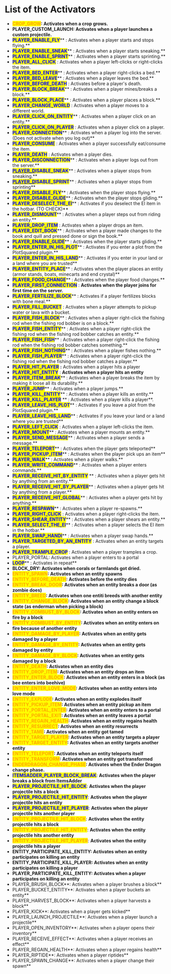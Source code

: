 # List of the Activators

* <mark style="color:orange;">**CROP\_GROW**</mark>**: Activates when a crop grows.**
* **PLAYER\_CUSTOM\_LAUNCH: Activates when a player launches a custom projectile.**
* <mark style="color:blue;">**PLAYER\_ENABLE\_FLY**</mark>**  : Activates when a player starts and stops flying.**
* <mark style="color:blue;">**PLAYER\_ENABLE\_SNEAK**</mark>**  : Activates when a player starts sneaking.**
* <mark style="color:blue;">**PLAYER\_ENABLE\_SPRINT**</mark>**  : Activates when a player starts sprinting.**
* <mark style="color:blue;">**PLAYER\_ALL\_CLICK**</mark> : Activates when a player left-clicks or right-clicks the item.
* <mark style="color:blue;">**PLAYER\_BED\_ENTER**</mark>**  : Activates when a player right-clicks a bed.**
* <mark style="color:blue;">**PLAYER\_BED\_LEAVE**</mark>**  : Activates when a player leaves the bed.**
* <mark style="color:blue;">**PLAYER\_BEFORE\_DEATH**</mark> : Activates before a player's death.
* <mark style="color:blue;">**PLAYER\_BLOCK\_BREAK**</mark>**  : Activates when a player mines/breaks a block.**
* <mark style="color:blue;">**PLAYER\_BLOCK\_PLACE**</mark>**  : Activates when a player places a block.**
* <mark style="color:blue;">**PLAYER\_CHANGE\_WORLD**</mark> : Activates when a player moves to a different world.
* <mark style="color:blue;">**PLAYER\_CLICK\_ON\_ENTITY**</mark>**  : Activates when a player click on an entity.**
* <mark style="color:blue;">**PLAYER\_CLICK\_ON\_PLAYER**</mark> : Activates when a player click on a player.
* <mark style="color:blue;">**PLAYER\_CONNECTION**</mark>**  : Activates when a player log into the server. (Does not activate when you log out)**
* <mark style="color:blue;">**PLAYER\_CONSUME**</mark> : Activates when a player successfully eat/consume the item.
* <mark style="color:blue;">**PLAYER\_DEATH**</mark> : Activates when a player dies.
* <mark style="color:blue;">**PLAYER\_DISCONNECTION**</mark>**  : Activates when a player logs out from the server.**&#x20;
* [<mark style="color:blue;">**PLAYER\_D**</mark>](list-of-the-activators.md#player\_desactive\_sneak)<mark style="color:blue;">**ISABLE\_SNEAK**</mark>** : Activates when a player stops from sneaking.**&#x20;
* [<mark style="color:blue;">**PLAYER\_D**</mark>](list-of-the-activators.md#player\_desactive\_sprint)<mark style="color:blue;">**ISABLE\_SPRINT**</mark>** : Activates when a player stops from sprinting**
* <mark style="color:blue;">**PLAYER\_DISABLE\_FLY**</mark>**  : Activates when the player stops flying.**
* <mark style="color:blue;">**PLAYER\_DISABLE\_GLIDE**</mark>** : Activates when the player stops gliding.**
* <mark style="color:blue;">**PLAYER\_DESELECT\_THE\_EI**</mark>**  : Activates if you deselect the EI item in the hotbar. (TO CHECK)**
* <mark style="color:blue;">**PLAYER\_DISMOUNT**</mark>** : Activates when a player steps out from riding an entity.**&#x20;
* <mark style="color:blue;">**PLAYER\_DROP\_ITEM**</mark> : Activates when a player drops an item.
* <mark style="color:blue;">**PLAYER\_EDIT\_BOOK**</mark>** : Activates when a player made changes to the book and quill and pressed done or sign the book.**
* <mark style="color:blue;">**PLAYER\_ENABLE\_GLIDE**</mark>** : Activates when the player starts gliding.**
* <mark style="color:blue;">**PLAYER\_ENTER\_IN\_HIS\_PLOT**</mark>**  : Activates if you enter a plot from the PlotSquared plugin.**&#x20;
* <mark style="color:blue;">**PLAYER\_ENTER\_IN\_HIS\_LAND**</mark>** : Activates if you enter in your land or a land where you are trusted**&#x20;
* <mark style="color:blue;">**PLAYER\_ENTITY\_PLACE**</mark>** : Activates when the player places an entity (armor stands, boats, minecarts and end crystal)**&#x20;
* <mark style="color:blue;">**PLAYER\_FOOD\_CHANGE**</mark>** : Activates when the player food changes.**
* <mark style="color:blue;">**PLAYER\_FIRST\_CONNECTION**</mark> : **Activates when the player joins for first time on the server.**
* <mark style="color:blue;">**PLAYER\_FERTILIZE\_BLOCK**</mark>** : Activates if a player fertilizes blocks with bone meal.**
* <mark style="color:blue;">**PLAYER\_FILL\_BUCKET**</mark> : Activates when a player attempts to pickup water or lava with a bucket.
* <mark style="color:blue;">**PLAYER\_FISH\_BLOCK**</mark>** : Activates when a player right-click the fishing rod when the fishing rod bobber is on a block.**
* <mark style="color:blue;">**PLAYER\_FISH\_ENTITY**</mark>**  : Activates when a player right-click the fishing rod when the fishing rod bobber catches an entity.**
* <mark style="color:blue;">**PLAYER\_FISH\_FISH**</mark>**  : Activates when a player right-click the fishing rod when the fishing rod bobber catches something.**
* <mark style="color:blue;">**PLAYER\_FISH\_NOTHING**</mark>**  : Activates when a player fishes nothing.**
* <mark style="color:blue;">**PLAYER\_FISH\_PLAYER**</mark>**  : Activates when a player right-click the fishing rod when the fishing rod bobber catches a player.**
* <mark style="color:blue;">**PLAYER\_HIT\_PLAYER**</mark> **:** Activates when a player hits a player
* <mark style="color:blue;">**PLAYER\_HIT\_ENTITY**</mark> : **Activates when a player hits an entity**&#x20;
* <mark style="color:blue;">**PLAYER\_ITEM\_BREAK**</mark>**  : Activates when a player breaks the item by making it loose all its durability.**
* <mark style="color:blue;">**PLAYER\_JUMP**</mark>**  : Activates when a player jumps.**
* <mark style="color:blue;">**PLAYER\_KILL\_ENTITY**</mark>**  : Activates when a player kills an entity.**
* <mark style="color:blue;">**PLAYER\_KILL\_PLAYER**</mark> ** : Activates when a player kills a player**.
* <mark style="color:blue;">**PLAYER\_LEAVE\_HIS\_PLOT**</mark>**  : Activates if you leave a plot from the PlotSquared plugin.**
* <mark style="color:blue;">**PLAYER\_LEAVE\_HIS\_LAND**</mark>** : Activates if you leave your land or a land where you are trusted**
* <mark style="color:blue;">**PLAYER\_LEFT\_CLICK**</mark> : Activates when a player left-clicks the item.
* <mark style="color:blue;">**PLAYER\_MOUNT**</mark>** : Activates when a player mounts an entity.**&#x20;
* <mark style="color:blue;">**PLAYER\_SEND\_MESSAGE**</mark>** : Activates when a player sends a message.**&#x20;
* <mark style="color:blue;">**PLAYER\_TELEPORT**</mark>** : Activates when the player gets teleported**
* <mark style="color:blue;">**PLAYER\_PICKUP\_ITEM**</mark>** : Activates when the player pick ups an item**
* <mark style="color:blue;">**PLAYER\_WALK**</mark>**  : Activates when a player walks.**
* <mark style="color:blue;">**PLAYER\_WRITE\_COMMAND**</mark>**  : Activates when a player enters commands.**
* <mark style="color:blue;">**PLAYER\_RECEIVE\_HIT\_BY\_ENTITY**</mark> ** : Activates when a player gets hit by anything from an entity.**
* <mark style="color:blue;">**PLAYER\_RECEIVE\_HIT\_BY\_PLAYER**</mark>**  : Activates when a player gets hit by anything from a player.**
* <mark style="color:blue;">**PLAYER\_RECEIVE\_HIT\_GLOBAL**</mark>**  : Activates when a player gets hit by anything.**
* <mark style="color:blue;">**PLAYER\_RESPAWN**</mark>**  : Activates when a player re-spawns.**
* <mark style="color:blue;">**PLAYER\_RIGHT\_CLICK**</mark> : Activates when a player right-clicks the item.
* <mark style="color:blue;">**PLAYER\_SHEAR\_ENTITY**</mark>**  : Activates when a player shears an entity.**
* <mark style="color:blue;">**PLAYER\_SELECT\_THE\_EI**</mark>**  : Activates when a player selects the EI item in the hotbar.**&#x20;
* <mark style="color:blue;">**PLAYER\_SWAP\_HANDI**</mark>**  : Activates when a player swap hands.**&#x20;
* <mark style="color:blue;">**PLAYER\_TARGETED\_BY\_AN\_ENTITY**</mark> : Activates when an entity targets a player.
* <mark style="color:blue;">**PLAYER\_TRAMPLE\_CROP**</mark> : Activates when a player tramples a crop.
* PLAYER\_PORTAL: Activates when a player enters to a portal
* <mark style="color:blue;">**LOOP**</mark>**  : Activates in repeat**
* **BLOCK\_DRY: Activates when corals or farmlands got dried.**
* <mark style="color:orange;">**ENTITY\_SPAWN**</mark>**: Activates when an entity spawns**
* <mark style="color:orange;">**ENTITY\_BEFORE\_DEATH**</mark>**: Activates before the entity dies**
* <mark style="color:orange;">**ENTITY\_BREAK\_DOOR**</mark>**: Activates when an entity breaks a door (as zombie does)**
* <mark style="color:orange;">**ENTITY\_BREED**</mark>**: Activates when one entiti breeds with another entity**
* <mark style="color:orange;">**ENTITY\_CHANGE\_BLOCK**</mark>**: Activates when an entity change a block state (as enderman when picking a block)**
* <mark style="color:orange;">**ENTITY\_COMBUST\_BY\_BLOCK**</mark>**: Activates when an entity enters on fire by a block**
* <mark style="color:orange;">**ENTITY\_COMBUST\_BY\_ENTITY**</mark>**: Activates when an entity enters on fire because of another entity**
* <mark style="color:orange;">**ENTITY\_DAMAGE\_BY\_PLAYER**</mark>**: Activates when an entity gets damaged by a player**
* <mark style="color:orange;">**ENTITY\_DAMAGE\_BY\_ENTITY**</mark>**: Activates when an entity gets damaged by entity**
* <mark style="color:orange;">**ENTITY\_DAMAGE\_BY\_BLOCK**</mark>**: Activates when an entity gets damaged by a block**
* <mark style="color:orange;">**ENTITY\_DEATH**</mark>**: Activates when an entity dies**
* <mark style="color:orange;">**ENTITY\_DROP\_ITEM**</mark>**: Activates when an entity drops an item**
* <mark style="color:orange;">**ENTITY\_ENTER\_BLOCK**</mark>**: Activates when an entity enters in a block (as bee enters into beehive)**
* <mark style="color:orange;">**ENTITY\_ENTER\_LOVE\_MODE**</mark>**: Activates when an entity enters into love mode**
* <mark style="color:orange;">**ENTITY\_EXPLODE**</mark>**: Activates when an entity explodes itself**
* <mark style="color:orange;">**ENTITY\_PICKUP\_ITEM**</mark>**: Activates when an entity pickup an item**
* <mark style="color:orange;">**ENTITY\_PORTAL\_ENTER**</mark>**: Activates when an entity enters to a portal**
* <mark style="color:orange;">**ENTITY\_PORTAL\_EXIT**</mark>**: Activates when an entity leaves a portal**
* <mark style="color:orange;">**ENTITY\_REGAIN\_HEALTH**</mark>**: Activates when an entity regains health**
* <mark style="color:orange;">**ENTITY\_RESURRECT**</mark>**: Activates when an entity resurrects**
* <mark style="color:orange;">**ENTITY\_TAME**</mark>**: Activates when an entity got tamed**
* <mark style="color:orange;">**ENTITY\_TARGET\_PLAYER**</mark>**: Activates when an entity targets a player**
* <mark style="color:orange;">**ENTITY\_TARGET\_ENTITY**</mark>**: Activates when an entity targets another entity**
* <mark style="color:orange;">**ENTITY\_TELEPORT**</mark>**: Activates when an entity teleports itself**
* <mark style="color:orange;">**ENTITY\_TRANSFORM**</mark>**: Activates when an entity got transformed**
* <mark style="color:orange;">**ENDERDRAGON\_CHANGE\_PHASE**</mark>**: Activates when the Ender Dragon change phase.**
* <mark style="color:blue;">**ITEMSADDER\_PLAYER\_BLOCK\_BREAK**</mark>: **Activates when the player breaks a block from ItemsAdder**
* <mark style="color:blue;">**PLAYER\_PROJECTILE\_HIT\_BLOCK**</mark>: **Activates when the player projectile hits a block**
* <mark style="color:blue;">**PLAYER\_PROJECTILE\_HIT\_ENTITY**</mark>: **Activates when the player projectile hits an entity**
* <mark style="color:blue;">**PLAYER\_PROJECTILE\_HIT\_PLAYER**</mark>: **Activates when the player projectile hits another player**
* <mark style="color:orange;">**ENTITY\_PROJECTILE\_HIT\_BLOCK**</mark>: **Activates when the entity projectile hits a block**
* <mark style="color:orange;">**ENTITY\_PROJECTILE\_HIT\_ENTITY**</mark>: **Activates when the entity projectile hits another entity**
* <mark style="color:orange;">**ENTITY\_PROJECTILE\_HIT\_PLAYER**</mark>: **Activates when the entity projectile hits a player**
* **ENTITY\_PARTICIPATE\_KILL\_ENTITY: Activates when an entity participates on killing an entity**
* **ENTITY\_PARTICIPATE\_KILL\_PLAYER: Activates when an entity participates on killing a player**
* **PLAYER\_PARTICIPATE\_KILL\_ENTITY: Activates when a player participates on killing an entity**
* PLAYER\_BRUSH\_BLOCK**: Activates when a player brushes a block**
* PLAYER\_BUCKET\_ENTITY**: Activates when a player buckets an entity**
* PLAYER\_HARVEST\_BLOCK**: Activates when a player harvests a block**
* PLAYER\_KICK**: Activates when a player gets kicked**
* PLAYER\_LAUNCH\_PROJECTILE**: Activates when a player launch a projectile**
* PLAYER\_OPEN\_INVENTORY**: Activates when a player opens their inventory**
* PLAYER\_RECEIVE\_EFFECT**: Activates when a player receives an effect**
* PLAYER\_REGAIN\_HEALTH**: Activates when a player regains health**
* PLAYER\_RIPTIDE**: Activates when a player riptides**
* PLAYER\_SPAWN\_CHANGE**: Activates when a player change their spawn**


